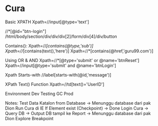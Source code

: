 # Cura

Basic XPATH
Xpath=//input[@type='text']

//*[@id="btn-login"]
/html/body/section/div/div/div[2]/form/div[4]/div/button

Contains():
Xpath=//*[contains(@type,'sub')]
Xpath=//*[contains(text(),'here')]
Xpath=//*[contains(@href,'guru99.com')]

Using OR & AND
Xpath=//*[@type='submit' or @name='btnReset']
Xpath=//input[@type='submit' and @name='btnLogin']

Xpath Starts-with
//label[starts-with(@id,'message')]

XPath Text() Function
Xpath=//td[text()='UserID']

Environment
Dev
Testing
GC
Prod

Notes: 
Test Data Katalon from Database -> Menunggu database dari pak Dion
Run Cura di IE
If Element exist (Checkpoint) -> Done
Login Cura -> Query DB -> Output DB tampil ke Report -> Menunggu database dari pak Dion
Explore Breakpoint 